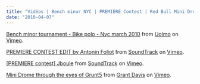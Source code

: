 ```yaml
---
title: "Vidéos | Bench minor NYC | PREMIERE Contest | Red Bull Mini Drome"
date: "2010-04-07"
---
```


[Bench minor tournament - Bike polo - Nyc march 2010](http://vimeo.com/10724596) from [Uolmo](http://vimeo.com/user1214048) on [Vimeo](http://vimeo.com).

[PREMIERE CONTEST EDIT by Antonin Foliot](http://vimeo.com/10620328) from [SoundTrack](http://vimeo.com/soundtrackparis) on [Vimeo](http://vimeo.com).

[\[PREMIERE contest\] Jboule](http://vimeo.com/10677616) from [SoundTrack](http://vimeo.com/soundtrackparis) on [Vimeo](http://vimeo.com).

[Mini Drome through the eyes of Grunt5](http://vimeo.com/10689111) from [Grant Davis](http://vimeo.com/grunt5) on [Vimeo](http://vimeo.com).
